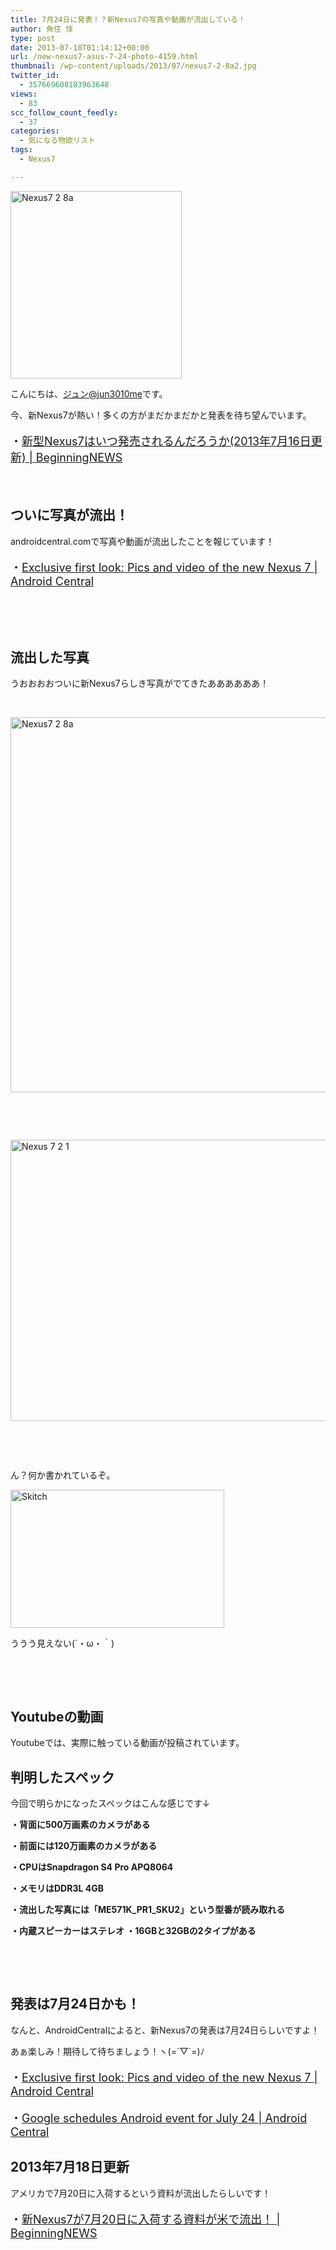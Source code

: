 ```yaml
---
title: 7月24日に発表！？新Nexus7の写真や動画が流出している！
author: 魚住 惇
type: post
date: 2013-07-18T01:14:12+00:00
url: /new-nexus7-asus-7-24-photo-4159.html
thumbnail: /wp-content/uploads/2013/07/nexus7-2-8a2.jpg
twitter_id:
  - 357669608183963648
views:
  - 83
scc_follow_count_feedly:
  - 37
categories:
  - 気になる物欲リスト
tags:
  - Nexus7

---
```

<img decoding="async" loading="lazy" title="nexus7-2-8a.jpg" src="/wp-content/uploads/2013/07/nexus7-2-8a.jpg" alt="Nexus7 2 8a" width="274" height="300" border="0" />

<!--more-->

こんにちは、[ジュン@jun3010me][1]です。

今、新Nexus7が熱い！多くの方がまだかまだかと発表を待ち望んでいます。

<p style="font-size: 18px;">
  ・<a rel="nofollow" href="http://jun3010.me/new-nexus7-maybe-august-3575.html" target="_blank">新型Nexus7はいつ発売されるんだろうか(2013年7月16日更新) | BeginningNEWS</a>
</p>

 

## ついに写真が流出！

androidcentral.comで写真や動画が流出したことを報じています！

<p style="font-size: 18px;">
  ・<a href="http://m.androidcentral.com/new-nexus-7-pics-video-specs" target="_blank">Exclusive first look: Pics and video of the new Nexus 7 | Android Central</a>
</p>

 

 

## 流出した写真

うおおおおついに新Nexus7らしき写真がでてきたああああああ！

 

<img decoding="async" loading="lazy" title="nexus7-2-8a.jpg" src="/wp-content/uploads/2013/07/nexus7-2-8a1.jpg" alt="Nexus7 2 8a" width="549" height="600" border="0" /> 

 

 

<img decoding="async" loading="lazy" title="nexus-7-2-1.jpg" src="/wp-content/uploads/2013/07/nexus-7-2-1.jpg" alt="Nexus 7 2 1" width="600" height="450" border="0" /> 

 

 

ん？何か書かれているぞ。

<img decoding="async" loading="lazy" title="skitch.png" src="/wp-content/uploads/2013/07/skitch.png" alt="Skitch" width="342" height="221" border="0" /> 

ううう見えない(´・ω・｀)

 

 

## Youtubeの動画

Youtubeでは、実際に触っている動画が投稿されています。



## 判明したスペック

今回で明らかになったスペックはこんな感じです↓

**・背面に500万画素のカメラがある** 

**・前面には120万画素のカメラがある**

 **・CPUはSnapdragon S4 Pro APQ8064** 

**・メモリはDDR3L 4GB**

 **・流出した写真には「ME571K\_PR1\_SKU2」という型番が読み取れる**

 **・内蔵スピーカーはステレオ ・16GBと32GBの2タイプがある**

 

 

## 発表は7月24日かも！

なんと、AndroidCentralによると、新Nexus7の発表は7月24日らしいですよ！

あぁ楽しみ！期待して待ちましょう！ヽ(=´▽\`=)ﾉ

<p style="font-size: 18px;">
  ・<a href="http://m.androidcentral.com/new-nexus-7-pics-video-specs" target="_blank">Exclusive first look: Pics and video of the new Nexus 7 | Android Central</a>
</p>

<p style="font-size: 18px;">
  ・<a href="http://m.androidcentral.com/google-schedules-android-event-july-24" target="_blank">Google schedules Android event for July 24 | Android Central</a>
</p>

## 2013年7月18日更新

アメリカで7月20日に入荷するという資料が流出したらしいです！

<p style="font-size: 18px;">
  ・<a rel="nofollow" href="http://jun3010.me/new-nexus7-7-20-arrival-4166.html" target="_blank">新Nexus7が7月20日に入荷する資料が米で流出！ | BeginningNEWS</a>
</p>

 [1]: https://twitter.com/jun3010me